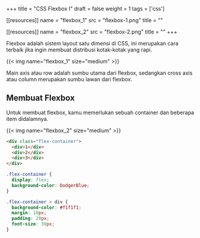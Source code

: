 +++
title = "CSS Flexbox I"
draft = false
weight = 1
tags = ['css']

[[resources]]
name = "flexbox_1"
src = "flexbox-1.png"
title = ""

[[resources]]
name = "flexbox_2"
src = "flexbox-2.png"
title = ""
+++

Flexbox adalah sistem layout satu dimensi di CSS, ini merupakan cara terbaik jika ingin membuat distribusi kotak-kotak yang rapi.

{{< img name="flexbox_1" size="medium" >}}

Main axis atau row adalah sumbu utama dari flexbox, sedangkan cross axis atau column merupakan sumbu lawan dari flexbox.

## Membuat Flexbox

Untuk membuat flexbox, kamu memerlukan sebuah container dan beberapa item didalamnya.

{{< img name="flexbox_2" size="medium" >}}

```html
<div class="flex-container">
  <div>1</div>
  <div>2</div>
  <div>3</div>  
</div>
```
```css
.flex-container {
  display: flex;
  background-color: DodgerBlue;
}

.flex-container > div {
  background-color: #f1f1f1;
  margin: 10px;
  padding: 20px;
  font-size: 30px;
}
```